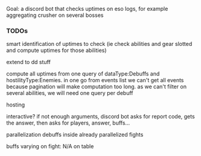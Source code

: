 Goal: a discord bot that checks uptimes on eso logs, for example aggregating crusher on several bosses

### TODOs

smart identification of uptimes to check (ie check abilities and gear slotted and compute uptimes for those abilities)

extend to dd stuff

compute all uptimes from one query of dataType:Debuffs and hostilityType:Enemies. in one go from events list
we can't get all events because pagination will make computation too long. as we can't filter on several abilities, we will need one query per debuff

hosting

interactive? if not enough arguments, discord bot asks for report code, gets the answer, then asks for players, answer, buffs...

parallelization debuffs inside already parallelized fights 

buffs varying on fight: N/A on table